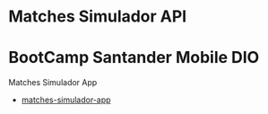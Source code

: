 # Matches Simulador API
# BootCamp Santander Mobile DIO
Matches Simulador App
  - [matches-simulador-app](https://github.com/lucaslcslcs1998/matches-simulador-app)
